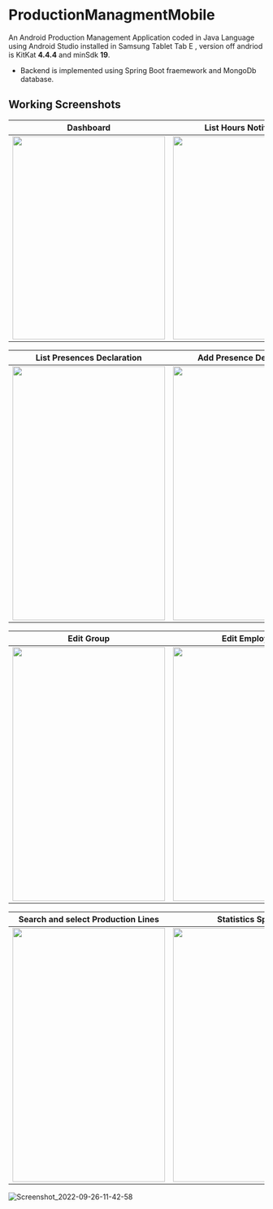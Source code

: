 # ProductionManagmentMobile
An Android Production Management Application coded in Java Language using Android Studio installed in Samsung Tablet Tab E , version off andriod is KitKat **4.4.4** and minSdk **19**.
* Backend is implemented using Spring Boot fraemework and MongoDb database.
## Working Screenshots




Dashboard                                                    |  List Hours Notification                  | Add Notification Hour
:-------------------------:                                  |:-------------------------:                |:-------------------------:
<img src="https://user-images.githubusercontent.com/71232427/192257747-7afc3b7a-101c-4fc1-b11a-ba86c4e4a64d.png" width="300" height="400" > | <img src="https://user-images.githubusercontent.com/71232427/192249929-05a995b0-e20e-4b3a-bfd7-54e3a3d0a801.png" width="300" height="400" > | <img src="https://user-images.githubusercontent.com/71232427/192252666-9ff1b699-e090-4c54-b3d6-49f3aa9ef7f2.png" width="300" height="400" > 

List Presences Declaration                                   |  Add Presence Declaration       | Historic off Declaration Presence
:-------------------------:                                  |:-------------------------:   |:-------------------------:
<img src="https://user-images.githubusercontent.com/71232427/192253283-c10debad-3fce-4667-b9b4-6b7e58a12527.png" width="300" height="500" > | <img src="https://user-images.githubusercontent.com/71232427/192253867-72aa2a6b-1acb-440c-b752-371fab1062f0.png" width="300" height="500" > | <img src="https://user-images.githubusercontent.com/71232427/192254205-ba1fb5b8-1135-401e-a6c7-067066569292.png" width="300" height="500" >


Edit Group                                         |  Edit Employer               | Search and select Employees
:-------------------------:                        |:-------------------------:   |:-------------------------:
<img src="https://user-images.githubusercontent.com/71232427/192254649-db38d30d-193c-49d4-844a-f8051dcc3f04.png" width="300" height="500" > | <img src="https://user-images.githubusercontent.com/71232427/192254680-c9484c14-c7af-499c-9f0f-f1e87a606dcd.png" width="300" height="500" > | <img src="https://user-images.githubusercontent.com/71232427/192254699-9972fe6d-8175-40ae-b11c-025caed3c516.png" width="300" height="500" >

Search and select Production Lines                                       |  Statistics Space
:-------------------------:                                              |:-------------------------: 
<img src="https://user-images.githubusercontent.com/71232427/192256625-c7a56ca7-7746-41d6-8f3b-c90e4741e2ec.png" width="300" height="500" > | <img src="https://user-images.githubusercontent.com/71232427/192256638-7c9a9eed-a90f-4b2c-95c9-e086c8c235f2.png" width="300" height="500" >


![Screenshot_2022-09-26-11-42-58](https://user-images.githubusercontent.com/71232427/192257747-7afc3b7a-101c-4fc1-b11a-ba86c4e4a64d.png)



